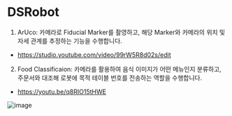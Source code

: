 # DSRobot

1. ArUco: 카메라로 Fiducial Marker를 촬영하고, 해당 Marker와 카메라의 위치 및 자세 관계를 추정하는 기능을 수행합니다.

- https://studio.youtube.com/video/99rW5R8d02s/edit


2. Food Classificaion: 카메라를 활용하여 음식 이미지가 어떤 메뉴인지 분류하고, 주문서와 대조해 로봇에 목적 테이블 번호를 전송하는 역할을 수행합니다.

- https://youtu.be/q8RIO15tHWE

![image](https://user-images.githubusercontent.com/59414764/111042631-a6dbc380-8481-11eb-966b-a962835bdf2a.png)

